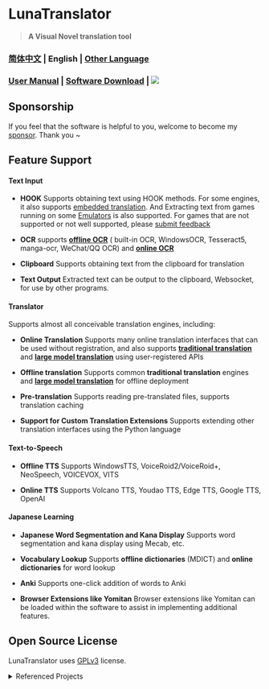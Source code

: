 # LunaTranslator

> **A Visual Novel translation tool**

### [简体中文](README.md) | English | [Other Language](otherlang.md) 

### [User Manual](https://docs.lunatranslator.org/) | [Software Download](https://docs.lunatranslator.org/README.html) | [![](https://img.shields.io/discord/1262692128031772733?label=Discord&logo=discord&color=FF007C&style=for-the-badge)](https://discord.com/invite/ErtDwVeAbB)

## Sponsorship
 
If you feel that the software is helpful to you, welcome to become my [sponsor](https://patreon.com/HIllya51). Thank you ~ 

## Feature Support

#### Text Input

- **HOOK** Supports obtaining text using HOOK methods. For some engines, it also supports [embedded translation](https://docs.lunatranslator.org/embedtranslate.html). And Extracting text from games running on some [Emulators](https://docs.lunatranslator.org/emugames.html) is also supported. For games that are not supported or not well supported, please [submit feedback](https://github.com/HIllya51/LunaTranslator/issues/new?assignees=&labels=enhancement&projects=&template=01_game_request.yaml) 

- **OCR** supports **[offline OCR](https://docs.lunatranslator.org/useapis/ocrapi.html)** ( built-in OCR, WindowsOCR, Tesseract5, manga-ocr, WeChat/QQ OCR) and **[online OCR](https://docs.lunatranslator.org/useapis/ocrapi.html)**

- **Clipboard** Supports obtaining text from the clipboard for translation

- **Text Output** Extracted text can be output to the clipboard, Websocket, for use by other programs.

#### Translator

Supports almost all conceivable translation engines, including:

- **Online Translation** Supports many online translation interfaces that can be used without registration, and also supports **[traditional translation](https://docs.lunatranslator.org/useapis/tsapi.html)** and **[large model translation](https://docs.lunatranslator.org/guochandamoxing.html)** using user-registered APIs

- **Offline translation** Supports common **traditional translation** engines and **[large model translation](https://docs.lunatranslator.org/offlinellm.html)** for offline deployment

- **Pre-translation** Supports reading pre-translated files, supports translation caching

- **Support for Custom Translation Extensions** Supports extending other translation interfaces using the Python language

#### Text-to-Speech

- **Offline TTS** Supports WindowsTTS, VoiceRoid2/VoiceRoid+, NeoSpeech, VOICEVOX, VITS

- **Online TTS** Supports Volcano TTS, Youdao TTS, Edge TTS, Google TTS, OpenAI

#### Japanese Learning

- **Japanese Word Segmentation and Kana Display** Supports word segmentation and kana display using Mecab, etc.

- **Vocabulary Lookup** Supports **offline dictionaries** (MDICT) and **online dictionaries** for word lookup

- **Anki** Supports one-click addition of words to Anki

- **Browser Extensions like Yomitan** Browser extensions like Yomitan can be loaded within the software to assist in implementing additional features.

## Open Source License

LunaTranslator uses [GPLv3](../LICENSE) license.

<details>
<summary>Referenced Projects</summary>

* ![img](https://img.shields.io/github/license/Artikash/Textractor) [Artikash/Textractor](https://github.com/Artikash/Textractor)
* ![img](https://img.shields.io/github/license/RapidAI/RapidOcrOnnx) [RapidAI/RapidOcrOnnx](https://github.com/RapidAI/RapidOcrOnnx)
* ![img](https://img.shields.io/github/license/PaddlePaddle/PaddleOCR) [PaddlePaddle/PaddleOCR](https://github.com/PaddlePaddle/PaddleOCR)
* ![img](https://img.shields.io/github/license/Blinue/Magpie) [Blinue/Magpie](https://github.com/Blinue/Magpie)
* ![img](https://img.shields.io/github/license/nanokina/ebyroid) [nanokina/ebyroid](https://github.com/nanokina/ebyroid)
* ![img](https://img.shields.io/github/license/xupefei/Locale-Emulator) [xupefei/Locale-Emulator](https://github.com/xupefei/Locale-Emulator)
* ![img](https://img.shields.io/github/license/InWILL/Locale_Remulator) [InWILL/Locale_Remulator](https://github.com/InWILL/Locale_Remulator)
* ![img](https://img.shields.io/github/license/zxyacb/ntlea) [zxyacb/ntlea](https://github.com/zxyacb/ntlea)
* ![img](https://img.shields.io/github/license/Chuyu-Team/YY-Thunks) [Chuyu-Team/YY-Thunks](https://github.com/Chuyu-Team/YY-Thunks)
* ![img](https://img.shields.io/github/license/Chuyu-Team/VC-LTL5) [Chuyu-Team/VC-LTL5](https://github.com/Chuyu-Team/VC-LTL5)
* ![img](https://img.shields.io/github/license/uyjulian/AtlasTranslate) [uyjulian/AtlasTranslate](https://github.com/uyjulian/AtlasTranslate)
* ![img](https://img.shields.io/github/license/ilius/pyglossary) [ilius/pyglossary](https://github.com/ilius/pyglossary)
* ![img](https://img.shields.io/github/license/ikegami-yukino/mecab) [ikegami-yukino/mecab](https://github.com/ikegami-yukino/mecab)
* ![img](https://img.shields.io/github/license/AngusJohnson/Clipper2) [AngusJohnson/Clipper2](https://github.com/AngusJohnson/Clipper2)
* ![img](https://img.shields.io/github/license/rapidfuzz/rapidfuzz-cpp) [rapidfuzz/rapidfuzz-cpp](https://github.com/rapidfuzz/rapidfuzz-cpp)
* ![img](https://img.shields.io/github/license/TsudaKageyu/minhook) [TsudaKageyu/minhook](https://github.com/TsudaKageyu/minhook)
* ![img](https://img.shields.io/github/license/lobehub/lobe-icons) [lobehub/lobe-icons](https://github.com/lobehub/lobe-icons)
* ![img](https://img.shields.io/github/license/kokke/tiny-AES-c) [kokke/tiny-AES-c](https://github.com/kokke/tiny-AES-c)
</details>

